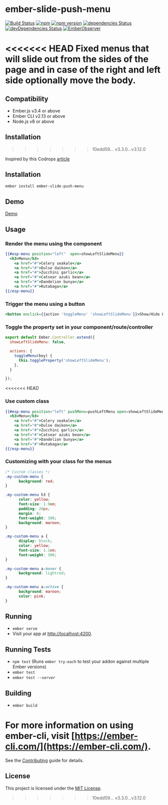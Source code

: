 # ember-slide-push-menu

[![Build Status](https://travis-ci.org/rajasegar/ember-slide-push-menu.svg?branch=master)](https://travis-ci.org/rajasegar/ember-slide-push-menu) 
[![npm](https://img.shields.io/npm/dm/ember-slide-push-menu.svg)](https://www.npmjs.com/package/ember-slide-push-menu)
[![npm version](http://img.shields.io/npm/v/ember-slide-push-menu.svg?style=flat)](https://npmjs.org/package/ember-slide-push-menu "View this project on npm")
[![dependencies Status](https://david-dm.org/rajasegar/ember-slide-push-menu/status.svg)](https://david-dm.org/rajasegar/ember-slide-push-menu)
[![devDependencies Status](https://david-dm.org/rajasegar/ember-slide-push-menu/dev-status.svg)](https://david-dm.org/rajasegar/ember-slide-push-menu?type=dev)
[![EmberObserver](http://emberobserver.com/badges/ember-slide-push-menu.svg?branch=master)](http://emberobserver.com/addons/ember-slide-push-menu)

<<<<<<< HEAD
Fixed menus that will slide out from the sides of the page and in case of the right and left side optionally move the body.
=======

Compatibility
------------------------------------------------------------------------------

* Ember.js v3.4 or above
* Ember CLI v2.13 or above
* Node.js v8 or above


Installation
------------------------------------------------------------------------------
>>>>>>> 10edd59... v3.3.0...v3.12.0

Inspired by this Codrops [article](https://tympanus.net/codrops/2013/04/17/slide-and-push-menus/)

## Installation

```sh
ember install ember-slide-push-menu
```

## Demo
[Demo](https://rajasegar.github.io/ember-slide-push-menu/)

## Usage

### Render the menu using the component 
```hbs
{{#esp-menu position="left"  open=showLeftSlideMenu}}
  <h3>Menu</h3>
	<a href="#">Celery seakale</a>
	<a href="#">Dulse daikon</a>
	<a href="#">Zucchini garlic</a>
	<a href="#">Catsear azuki bean</a>
	<a href="#">Dandelion bunya</a>
	<a href="#">Rutabaga</a>
{{/esp-menu}}
```

### Trigger the menu using a button
```hbs
<button onclick={{action 'toggleMenu' 'showLeftSlideMenu'}}>Show/Hide Left Slide Menu</button>
```

### Toggle the property set in your component/route/controller
```js
export default Ember.Controller.extend({
  showLeftSlideMenu: false,

  actions: {
    toggleMenu(key) {
      this.toggleProperty('showLeftSlideMenu');
    },
  }

});

```

<<<<<<< HEAD
### Use custom class
```hbs
{{#esp-menu position="left" pushMenu=pushLeftMenu open=showLeftSlideMenu customClasses='my-custom-menu'}}
  <h3>Menu</h3>
	<a href="#">Celery seakale</a>
	<a href="#">Dulse daikon</a>
	<a href="#">Zucchini garlic</a>
	<a href="#">Catsear azuki bean</a>
	<a href="#">Dandelion bunya</a>
	<a href="#">Rutabaga</a>
{{/esp-menu}}
```

### Customizing with your class for the menus
```css
/* Custom classes */
.my-custom-menu {
	  background: red;
}

.my-custom-menu h3 {
	  color: yellow;
	  font-size: 1.9em;
	  padding: 20px;
	  margin: 0;
	  font-weight: 300;
	  background: maroon;
}

.my-custom-menu a {
	  display: block;
	  color: yellow;
	  font-size: 1.1em;
	  font-weight: 300;
}

.my-custom-menu a:hover {
	  background: lightred;
}

.my-custom-menu a:active {
	  background: maroon;
	  color: pink;
}

```
## Running

* `ember serve`
* Visit your app at [http://localhost:4200](http://localhost:4200).

## Running Tests

* `npm test` (Runs `ember try:each` to test your addon against multiple Ember versions)
* `ember test`
* `ember test --server`

## Building

* `ember build`

For more information on using ember-cli, visit [https://ember-cli.com/](https://ember-cli.com/).
=======
See the [Contributing](CONTRIBUTING.md) guide for details.


License
------------------------------------------------------------------------------

This project is licensed under the [MIT License](LICENSE.md).
>>>>>>> 10edd59... v3.3.0...v3.12.0
